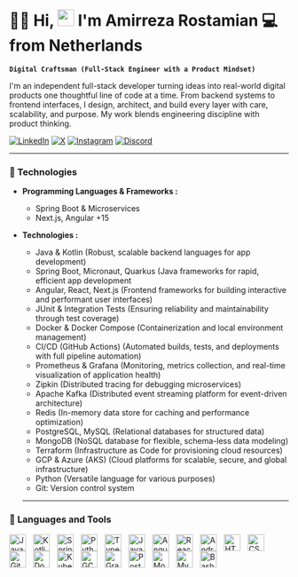 # 🏄‍♂️ Hi, <img src="https://github.com/TheDudeThatCode/TheDudeThatCode/blob/master/Assets/Hi.gif" width="30px"> I'm Amirreza Rostamian 💻 from Netherlands
**`Digital Craftsman (Full-Stack Engineer with a Product Mindset)`**

I'm an independent full-stack developer turning ideas into real-world digital products one thoughtful line of code at a time. From backend systems to frontend interfaces, I design, architect, and build every layer with care, scalability, and purpose. My work blends engineering discipline with product thinking.


[![LinkedIn](https://img.shields.io/badge/LinkedIn-%230077B5.svg?logo=linkedin&logoColor=white&style=for-the-badge)](https://www.linkedin.com/in/amirreza-rostamyan/)
[![X](https://img.shields.io/badge/Twitter/X-black.svg?logo=X&logoColor=white&style=for-the-badge)](https://x.com/Aamir_Rostamian)
[![Instagram](https://img.shields.io/badge/Instagram-%23E4405F.svg?logo=Instagram&logoColor=white&style=for-the-badge)](https://www.instagram.com/amirreza.rostamian/)
[![Discord](https://img.shields.io/badge/Discord-%237289DA.svg?logo=discord&logoColor=white&style=for-the-badge)](https://discordapp.com/users/amirreza_rostamian)
 

---
### 🧰 Technologies

* **Programming Languages & Frameworks :**
    * Spring Boot & Microservices
    *  Next.js, Angular +15
      
* **Technologies :**
    * Java & Kotlin (Robust, scalable backend languages for app development)
    * Spring Boot, Micronaut, Quarkus (Java frameworks for rapid, efficient app development
    * Angular, React, Next.js (Frontend frameworks for building interactive and performant user interfaces)
    * JUnit & Integration Tests (Ensuring reliability and maintainability through test coverage)
    * Docker & Docker Compose (Containerization and local environment management)
    * CI/CD (GitHub Actions) (Automated builds, tests, and deployments with full pipeline automation)
    * Prometheus & Grafana (Monitoring, metrics collection, and real-time visualization of application health)
    * Zipkin (Distributed tracing for debugging microservices)
    * Apache Kafka (Distributed event streaming platform for event-driven architecture)
    * Redis (In-memory data store for caching and performance optimization)
    * PostgreSQL, MySQL (Relational databases for structured data)
    * MongoDB (NoSQL database for flexible, schema-less data modeling)
    * Terraform (Infrastructure as Code for provisioning cloud resources)
    * GCP & Azure (AKS) (Cloud platforms for scalable, secure, and global infrastructure)
    * Python (Versatile language for various purposes)
    * Git: Version control system
 

  ---

### 🧠 Languages and Tools

<img align="left" alt="Java" width="30px" style="padding-right:10px;" src="https://cdn.jsdelivr.net/gh/devicons/devicon/icons/java/java-original.svg"/>
<img align="left" alt="Kotlin" width="30px" style="padding-right:10px;" src="https://cdn.jsdelivr.net/gh/devicons/devicon/icons/kotlin/kotlin-original.svg"/>
<img align="left" alt="Spring" width="30px" style="padding-right:10px;" src="https://cdn.jsdelivr.net/gh/devicons/devicon/icons/spring/spring-original.svg"/>
<img align="left" alt="Python" width="30px" style="padding-right:10px;" src="https://cdn.jsdelivr.net/gh/devicons/devicon/icons/python/python-original.svg"/>
<img align="left" alt="TypeScript" width="30px" style="padding-right:10px;" src="https://cdn.jsdelivr.net/gh/devicons/devicon/icons/typescript/typescript-plain.svg"/>
<img align="left" alt="JavaScript" width="30px" style="padding-right:10px;" src="https://cdn.jsdelivr.net/gh/devicons/devicon/icons/javascript/javascript-plain.svg"/>
<img align="left" alt="Angular" width="30px" style="padding-right:10px;" src="https://cdn.jsdelivr.net/gh/devicons/devicon/icons/angularjs/angularjs-plain.svg"/>
<img align="left" alt="React" width="30px" style="padding-right:10px;" src="https://cdn.jsdelivr.net/gh/devicons/devicon/icons/react/react-original.svg"/>
<img align="left" alt="Android" width="30px" style="padding-right:10px;" src="https://cdn.jsdelivr.net/gh/devicons/devicon/icons/android/android-plain.svg"/>
<img align="left" alt="HTML" width="30px" style="padding-right:10px;" src="https://cdn.jsdelivr.net/gh/devicons/devicon/icons/html5/html5-plain.svg"/>
<img align="left" alt="CSS" width="30px" style="padding-right:10px;" src="https://cdn.jsdelivr.net/gh/devicons/devicon/icons/css3/css3-plain.svg"/>
<img align="left" alt="Git" width="30px" style="padding-right:10px;" src="https://cdn.jsdelivr.net/gh/devicons/devicon/icons/git/git-original.svg"/>
<img align="left" alt="Docker" width="30px" style="padding-right:10px;" src="https://cdn.jsdelivr.net/gh/devicons/devicon/icons/docker/docker-original.svg"/>
<img align="left" alt="Kubernetes" width="30px" style="padding-right:10px;" src="https://cdn.jsdelivr.net/gh/devicons/devicon/icons/kubernetes/kubernetes-plain.svg"/>
<img align="left" alt="GCP" width="30px" style="padding-right:10px;" src="https://cdn.jsdelivr.net/gh/devicons/devicon/icons/googlecloud/googlecloud-original.svg"/>
<img align="left" alt="Grafana" width="30px" style="padding-right:10px;" src="https://cdn.jsdelivr.net/gh/devicons/devicon/icons/grafana/grafana-original.svg"/>
<img align="left" alt="PostgreSQL" width="30px" style="padding-right:10px;" src="https://cdn.jsdelivr.net/gh/devicons/devicon/icons/postgresql/postgresql-original.svg"/>
<img align="left" alt="MongoDB" width="30px" style="padding-right:10px;" src="https://cdn.jsdelivr.net/gh/devicons/devicon/icons/mongodb/mongodb-original.svg"/>
<img align="left" alt="MySQL" width="30px" style="padding-right:10px;" src="https://cdn.jsdelivr.net/gh/devicons/devicon/icons/mysql/mysql-original-wordmark.svg"/>
<img align="left" alt="Bash" width="30px" style="padding-right:10px;" src="https://cdn.jsdelivr.net/gh/devicons/devicon/icons/bash/bash-original.svg"/>

<br />
